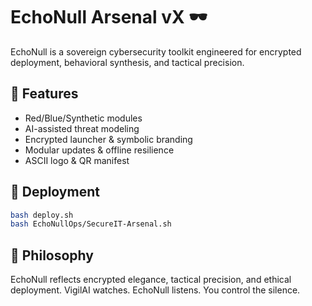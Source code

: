 # EchoNull Arsenal vX 🕶️

EchoNull is a sovereign cybersecurity toolkit engineered for encrypted deployment, behavioral synthesis, and tactical precision.

## 🔐 Features

- Red/Blue/Synthetic modules
- AI-assisted threat modeling
- Encrypted launcher & symbolic branding
- Modular updates & offline resilience
- ASCII logo & QR manifest

## 🚀 Deployment

```bash
bash deploy.sh
bash EchoNullOps/SecureIT-Arsenal.sh
```

## 🧬 Philosophy

EchoNull reflects encrypted elegance, tactical precision, and ethical deployment.
VigilAI watches. EchoNull listens. You control the silence.
